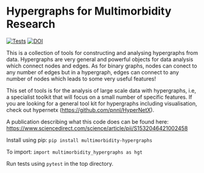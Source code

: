 # Hypergraphs for Multimorbidity Research

[![Tests](https://github.com/jim-rafferty/multimorbidity_hypergraphs/actions/workflows/python-package-conda.yml/badge.svg)](https://github.com/jim-rafferty/multimorbidity_hypergraphs/actions/workflows/python-package-conda.yml) [![DOI](https://zenodo.org/badge/DOI/10.5281/zenodo.5285009.svg)](https://doi.org/10.5281/zenodo.5285009)

This is a collection of tools for constructing and analysing hypergraphs from 
data. Hypergraphs are very general and powerful objects for data analysis which 
connect nodes and edges. As for binary graphs, nodes can conect to any number of 
edges but in a hypergraph, edges can connect to any number of nodes which leads
to some very useful features! 

This set of tools is for the analysis of large scale data with hypergraphs, 
i.e, a specialist
toolkit that will focus on a small number of specific features. If you 
are looking for a general tool kit for hypergraphs including visualisation, check 
out hypernetx (https://github.com/pnnl/HyperNetX). 

A publication describing what this code does can be found here: https://www.sciencedirect.com/science/article/pii/S1532046421002458

Install using pip: `pip install multimorbidity-hypergraphs`

To import: `import multimorbidity_hypergraphs as hgt`

Run tests using `pytest` in the top directory.
